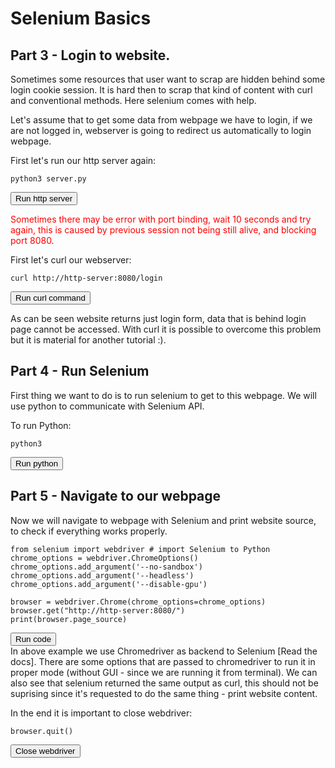 # Selenium Basics 
## Part 3 - Login to website.
Sometimes some resources that user want to scrap are hidden behind some login cookie session. It is hard then to scrap that kind of content with curl and conventional methods. Here selenium comes with help.

Let's assume that to get some data from webpage we have to login, if we are not logged in, webserver is going to redirect us automatically to login webpage.

First let's run our http server again:
```
python3 server.py
```
<button type="button" class="btn btn-primary btn-sm" onclick="runSnippetInTab('http-server', this)">Run http server</button>
<div style="color:red">Sometimes there may be error with port binding, wait 10 seconds and try again, this is caused by previous session not being still alive, and blocking port 8080.</div>

First let's curl our webserver:
```
curl http://http-server:8080/login
```
<button type="button" class="btn btn-primary btn-sm" onclick="runSnippetInTab('selenium', this)">Run curl command</button>

As can be seen website returns just login form, data that is behind login page cannot be accessed. With curl it is possible to overcome this problem but it is material for another tutorial :).



## Part 4 - Run Selenium
First thing we want to do is to run selenium to get to this webpage. We will use python to communicate with Selenium API.

To run Python:
```
python3 
```

<button type="button" class="btn btn-primary btn-sm" onclick="runSnippetInTab('selenium', this)">Run python</button>

## Part 5 - Navigate to our webpage
Now we will navigate to webpage with Selenium and print website source, to check if everything works properly.

```
from selenium import webdriver # import Selenium to Python
chrome_options = webdriver.ChromeOptions()
chrome_options.add_argument('--no-sandbox') 
chrome_options.add_argument('--headless') 
chrome_options.add_argument('--disable-gpu')

browser = webdriver.Chrome(chrome_options=chrome_options)
browser.get("http://http-server:8080/")
print(browser.page_source)
```

<button type="button" class="btn btn-primary btn-sm" onclick="runSnippetInTab('selenium', this)">Run code</button><br />
In above example we use Chromedriver as backend to Selenium [Read the docs].
There are some options that are passed to chromedriver to run it in proper mode (without GUI - since we are running it from terminal).
We can also see that selenium returned the same output as curl, this should not be suprising since it's requested to do the same thing - print website content.

In the end it is important to close webdriver:

```
browser.quit()
```
<button type="button" class="btn btn-primary btn-sm" onclick="runSnippetInTab('selenium', this)">Close webdriver</button>
